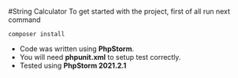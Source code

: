 #String Calculator
To get started with the project, first of all run next command
```
composer install
```
- Code was written using **PhpStorm**.
- You will need **phpunit.xml** to setup test correctly.
- Tested using **PhpStorm 2021.2.1**
  